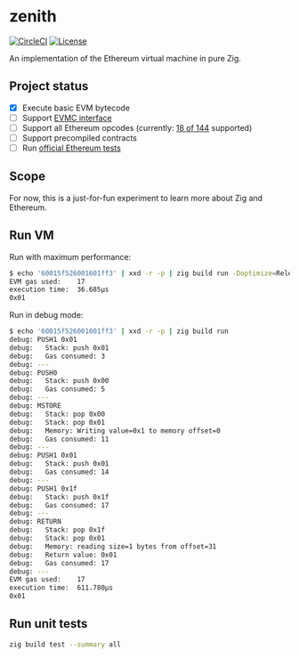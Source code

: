 # zenith

[![CircleCI](https://dl.circleci.com/status-badge/img/gh/mtlynch/zenith/tree/master.svg?style=svg)](https://dl.circleci.com/status-badge/redirect/gh/mtlynch/zenith/tree/master)
[![License](http://img.shields.io/:license-mit-blue.svg?style=flat-square)](LICENSE)

An implementation of the Ethereum virtual machine in pure Zig.

## Project status

- [x] Execute basic EVM bytecode
- [ ] Support [EVMC interface](https://github.com/ethereum/evmc)
- [ ] Support all Ethereum opcodes (currently: [18 of 144](src/evm/opcodes.zig) supported)
- [ ] Support precompiled contracts
- [ ] Run [official Ethereum tests](https://github.com/ethereum/tests)

## Scope

For now, this is a just-for-fun experiment to learn more about Zig and Ethereum.

## Run VM

Run with maximum performance:

```bash
$ echo '60015f526001601ff3' | xxd -r -p | zig build run -Doptimize=ReleaseFast
EVM gas used:    17
execution time:  36.685µs
0x01
```

Run in debug mode:

```bash
$ echo '60015f526001601ff3' | xxd -r -p | zig build run
debug: PUSH1 0x01
debug:   Stack: push 0x01
debug:   Gas consumed: 3
debug: ---
debug: PUSH0
debug:   Stack: push 0x00
debug:   Gas consumed: 5
debug: ---
debug: MSTORE
debug:   Stack: pop 0x00
debug:   Stack: pop 0x01
debug:   Memory: Writing value=0x1 to memory offset=0
debug:   Gas consumed: 11
debug: ---
debug: PUSH1 0x01
debug:   Stack: push 0x01
debug:   Gas consumed: 14
debug: ---
debug: PUSH1 0x1f
debug:   Stack: push 0x1f
debug:   Gas consumed: 17
debug: ---
debug: RETURN
debug:   Stack: pop 0x1f
debug:   Stack: pop 0x01
debug:   Memory: reading size=1 bytes from offset=31
debug:   Return value: 0x01
debug:   Gas consumed: 17
debug: ---
EVM gas used:    17
execution time:  611.780µs
0x01
```

## Run unit tests

```bash
zig build test --summary all
```
